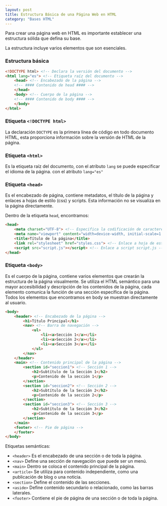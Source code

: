 ```yaml
---
layout: post
title: Estructura Básica de una Página Web en HTML
category: "Bases HTML"
---
```


Para crear una página web en HTML es importante establecer una estructura sólida que defina su base.

La estructura incluye varios elementos que son esenciales.

### Estructura básica
```html
<!DOCTYPE html> <!-- Declara la versión del documento -->
<html lang="es"> <!-- Etiqueta raíz del documento -->
    <head> <!-- Encabezado de la página -->
    <!-- #### Contenido de head #### -->
    </head>
    <body> <!-- Cuerpo de la página -->
    <!-- #### Contenido de body #### -->
    </body>
</html>
```

### Etiqueta `<!DOCTYPE html>`
La declaración `DOCTYPE` es la primera línea de código en todo documento HTML, esta proporciona información sobre la versión de HTML de la página. 

### Etiqueta `<html>`
Es la etiqueta raíz del documento, con el atributo `lang` se puede especificar el idioma de la página. con el atributo `lang="es"`

### Etiqueta `<head>`
Es el encabezado de página, contiene metadatos, el título de la página y enlaces a hojas de estilo (css) y scripts. Esta información no se visualiza en la página directamente.

Dentro de la etiqueta `head`, encontramos:

```html
<head>
    <meta charset="UTF-8"> <!-- Especifica la codificación de caracteres -->
    <meta name="viewport" content="width=device-width, initial-scale=1.0"> <!-- Establece la vista en dispositivos móviles -->
    <title>Título de la página</title>
    <link rel="stylesheet" href="styles.css"> <!-- Enlace a hoja de estilo styles.css -->
    <script src="script.js"></script> <!-- Enlace a script script.js -->
</head> 
```
### Etiqueta `<body>`
Es el cuerpo de la página, contiene varios elementos que crearán la estructura de la página visualmente. Se utiliza el HTML semántico para una mayor accesibilidad y descripción de los contenidos de la página, cada elemento comunica la función de una sección específica de la página.
Todos los elementos que encontramos en body se muestran directamente al usuario.

```html
<body>
    <header> <!-- Encabezado de la página -->
        <h1>Título Principal</h1>
        <nav> <!-- Barra de navegación -->
            <ul>
                <li><a>Sección 1</a></li>
                <li><a>Sección 2</a></li>
                <li><a>Sección 3</a></li>
            </ul>
        </nav>
    </header>
    <main> <!-- Contenido principal de la página -->
        <section id="seccion1"> <!-- Sección 1 -->
            <h2>Subtítulo de la Sección 1</h2>
            <p>Contenido de la sección 1</p>
        </section>
        <section id="seccion2"> <!-- Sección 2 -->
            <h2>Subtítulo de la Sección 2</h2>
            <p>Contenido de la sección 2</p>
        </section>
        <section id="seccion3"> <!-- Sección 3 -->
            <h2>Subtítulo de la Sección 3</h2>
            <p>Contenido de la sección 3</p>
        </section>
    </main>
    <footer> <!-- Pie de página -->
    </footer>
</body>
```
Etiquetas semánticas:
- `<header>` Es el encabezado de una sección o de toda la página.
- `<nav>` Define una sección de navegación que puede ser un menú.
- `<main>` Dentro se coloca el contenido principal de la página.
- `<article>` Se utiliza para contenido independiente, como una publicación de blog o una noticia.
- `<section>` Define el contenido de las secciones.
- `<aside>` Define contenido secundario o relacionado, como las barras laterales.
- `<footer>` Contiene el pie de página de una sección o de toda la página.
